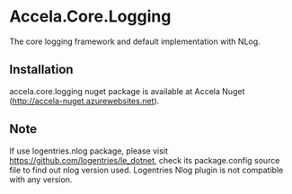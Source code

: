 # Accela.Core.Logging
The core logging framework and default implementation with NLog.

## Installation
accela.core.logging nuget package is available at Accela Nuget (http://accela-nuget.azurewebsites.net).

## Note
If use logentries.nlog package, please visit https://github.com/logentries/le_dotnet, check its package.config source file to find out nlog version used. Logentries Nlog plugin is not compatible with any version.

